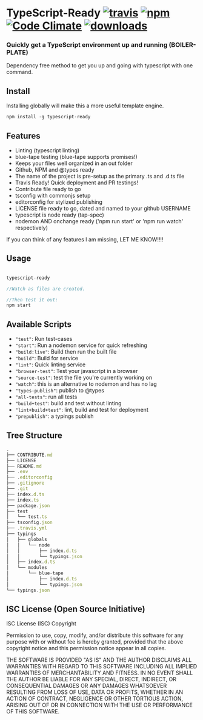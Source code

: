 # TypeScript-Ready [![travis][travis-image]][travis-url] [![npm][npm-image]][npm-url] [![Code Climate](https://codeclimate.com/github/CraigglesO/TypeScript-Ready/badges/gpa.svg)](https://codeclimate.com/github/CraigglesO/TypeScript-Ready) [![downloads][downloads-image]][downloads-url]

  [travis-image]: https://travis-ci.org/CraigglesO/TypeScript-Ready.svg?branch=master
  [travis-url]: https://travis-ci.org/CraigglesO/TypeScript-Ready
  [npm-image]: https://img.shields.io/npm/v/typescript-ready.svg
  [npm-url]: https://npmjs.org/package/typescript-ready
  [downloads-image]: https://img.shields.io/npm/dm/typescript-ready.svg
  [downloads-url]: https://npmjs.org/package/typescript-ready

### Quickly get a TypeScript environment up and running (BOILER-PLATE)

Dependency free method to get you up and going with typescript with one command.

## Install
Installing globally will make this a more useful template engine.

``` typescript
npm install -g typescript-ready
```

## Features
* Linting (typescript linting)
* blue-tape testing (blue-tape supports promises!)
* Keeps your files well organized in an out folder
* Github, NPM and @types ready
* The name of the project is pre-setup as the primary .ts and .d.ts file
* Travis Ready! Quick deployment and PR testings!
* Contribute file ready to go
* tsconfig with commonjs setup
* editorconfig for stylized publishing
* LICENSE file ready to go, dated and named to your github USERNAME
* typescript is node ready (tap-spec)
* nodemon AND onchange ready ('npm run start' or 'npm run watch' respectively)



If you can think of any features I am missing, LET ME KNOW!!!!

## Usage
``` typescript

typescript-ready

//Watch as files are created.

//Then test it out:
npm start

```

## Available Scripts

* `"test"`: Run test-cases
* `"start"`: Run a nodemon service for quick refreshing
* `"build:live"`: Build then run the built file
* `"build"`: Build for service
* `"lint"`: Quick linting service
* `"browser-test"`: Test your javascript in a browser
* `"source-test"`: test the file you're currently working on
* `"watch"`: this is an alternative to nodemon and has no lag
* `"types-publish"`: publish to @types
* `"all-tests"`: run all tests
* `"build+test"`: build and test without linting
* `"lint+build+test"`: lint, build and test for deployment
* `"prepublish"`: a typings publish

## Tree Structure

``` typescript
.
├── CONTRIBUTE.md
├── LICENSE
├── README.md
├── .env
├── .editorconfig
├── .gitignore
├── .git
├── index.d.ts
├── index.ts
├── package.json
├── test
│   └── test.ts
├── tsconfig.json
├── .travis.yml
├── typings
│   ├── globals
│   │   └── node
│   │       ├── index.d.ts
│   │       └── typings.json
│   ├── index.d.ts
│   └── modules
│       └── blue-tape
│           ├── index.d.ts
│           └── typings.json
└── typings.json
```

## ISC License (Open Source Initiative)

ISC License (ISC)
Copyright <YEAR> <OWNER>

Permission to use, copy, modify, and/or distribute this software for any purpose with or without fee is hereby granted, provided that the above copyright notice and this permission notice appear in all copies.

THE SOFTWARE IS PROVIDED "AS IS" AND THE AUTHOR DISCLAIMS ALL WARRANTIES WITH REGARD TO THIS SOFTWARE INCLUDING ALL IMPLIED WARRANTIES OF MERCHANTABILITY AND FITNESS. IN NO EVENT SHALL THE AUTHOR BE LIABLE FOR ANY SPECIAL, DIRECT, INDIRECT, OR CONSEQUENTIAL DAMAGES OR ANY DAMAGES WHATSOEVER RESULTING FROM LOSS OF USE, DATA OR PROFITS, WHETHER IN AN ACTION OF CONTRACT, NEGLIGENCE OR OTHER TORTIOUS ACTION, ARISING OUT OF OR IN CONNECTION WITH THE USE OR PERFORMANCE OF THIS SOFTWARE.
